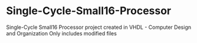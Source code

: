 # Single-Cycle-Small16-Processor
Single-Cycle Small16 Processor project created in VHDL - Computer Design and Organization
Only includes modified files

